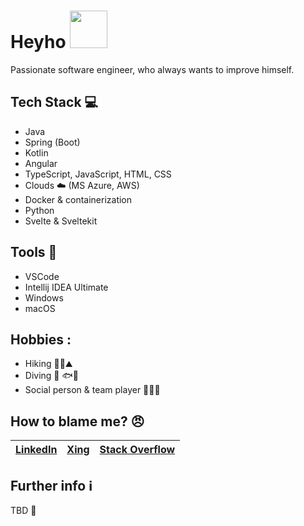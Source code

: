 # Heyho <img src="https://github.com/TheDudeThatCode/TheDudeThatCode/blob/master/Assets/wave.gif" height="60px">

Passionate software engineer, who always wants to improve himself.

## Tech Stack 💻

* Java
* Spring (Boot)
* Kotlin
* Angular
* TypeScript, JavaScript, HTML, CSS
* Clouds ☁️ (MS Azure, AWS)
* Docker & containerization
* Python
* Svelte & Sveltekit

## Tools 🔨
* VSCode
* Intellij IDEA Ultimate
* Windows
* macOS

## Hobbies :
* Hiking 🥾🌲⛰️
* Diving 🤿 🐟🐡
* Social person & team player 🧑‍🤝‍🧑

## How to blame me? 😠 
| [LinkedIn](https://www.linkedin.com/in/philipp-dangl/) | [Xing](https://www.xing.com/profile/Philipp_Dangl4/) | [Stack Overflow](https://stackoverflow.com/users/11494882/phipsll) |
| --- | --- | --- |

## Further info ℹ
TBD 🥴

<!--
**hci2/hci2** is a ✨ _special_ ✨ repository because its `README.md` (this file) appears on your GitHub profile.



Here are some ideas to get you started:

- 🔭 I’m currently working on ...
- 🌱 I’m currently learning ...
- 👯 I’m looking to collaborate on ...
- 🤔 I’m looking for help with ...
- 💬 Ask me about ...
- 📫 How to reach me: ...
- 😄 Pronouns: ...
- ⚡ Fun fact: ...
-->
